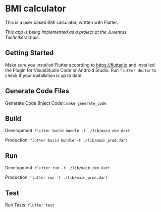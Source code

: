 # BMI calculator
This is a user based BMI calculator, written with Flutter.

_This app is being implemented as a project at the Juventus Technikerschule._

## Getting Started

Make sure you installed Flutter according to https://flutter.io and installed the Plugin for VisualStudio Code or Android Studio. Run `flutter doctor` to check if your installation is up to date.

## Generate Code Files

Generate Code (Inject Code): `make generate_code`

## Build
Development:
`flutter build bundle -t ./lib/main_dev.dart`

Production:
`flutter build bundle -t ./lib/main_prod.dart`

## Run
Development:
`flutter run -t ./lib/main_dev.dart`

Production:
`flutter run -t ./lib/main_prod.dart`

## Test
Run Tests:
`flutter test`